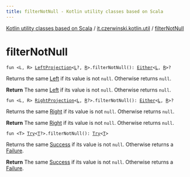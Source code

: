 ```yaml
---
title: filterNotNull - Kotlin utility classes based on Scala
---
```


[Kotlin utility classes based on Scala](../index.html) / [it.czerwinski.kotlin.util](index.html) / [filterNotNull](./filter-not-null.html)

# filterNotNull

`fun <L, R> `[`LeftProjection`](-left-projection/index.html)`<`[`L`](filter-not-null.html#L)`?, `[`R`](filter-not-null.html#R)`>.filterNotNull(): `[`Either`](-either/index.html)`<`[`L`](filter-not-null.html#L)`, `[`R`](filter-not-null.html#R)`>?`

Returns the same [Left](-left/index.html) if its value is not `null`. Otherwise returns `null`.

**Return**
The same [Left](-left/index.html) if its value is not `null`. Otherwise returns `null`.

`fun <L, R> `[`RightProjection`](-right-projection/index.html)`<`[`L`](filter-not-null.html#L)`, `[`R`](filter-not-null.html#R)`?>.filterNotNull(): `[`Either`](-either/index.html)`<`[`L`](filter-not-null.html#L)`, `[`R`](filter-not-null.html#R)`>?`

Returns the same [Right](-right/index.html) if its value is not `null`. Otherwise returns `null`.

**Return**
The same [Right](-right/index.html) if its value is not `null`. Otherwise returns `null`.

`fun <T> `[`Try`](-try/index.html)`<`[`T`](filter-not-null.html#T)`?>.filterNotNull(): `[`Try`](-try/index.html)`<`[`T`](filter-not-null.html#T)`>`

Returns the same [Success](-success/index.html) if its value is not `null`. Otherwise returns a [Failure](-failure/index.html).

**Return**
The same [Success](-success/index.html) if its value is not `null`. Otherwise returns a [Failure](-failure/index.html).

